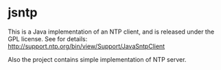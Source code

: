 jsntp
=====
This is a Java implementation of an NTP client, and is released under the GPL license.
See for details: http://support.ntp.org/bin/view/Support/JavaSntpClient

Also the project contains simple implementation of NTP server.